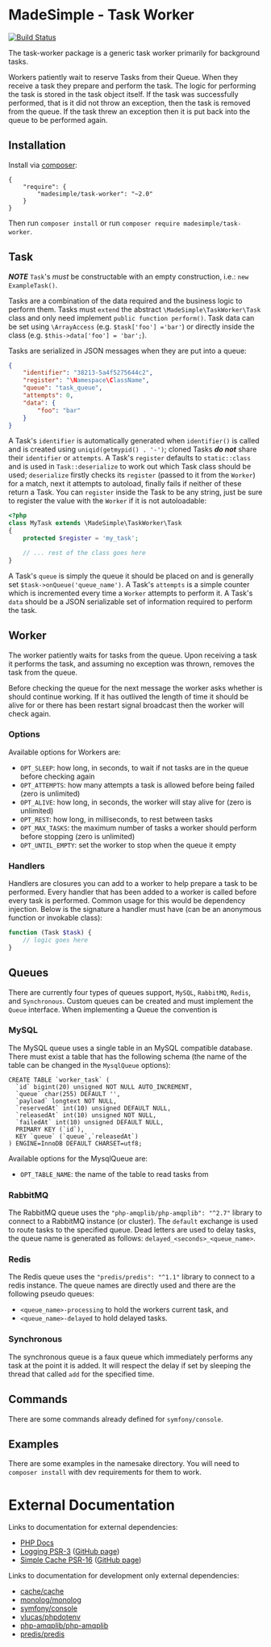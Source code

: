 # MadeSimple - Task Worker
[![Build Status](https://travis-ci.org/pdscopes/task-worker.svg?branch=master)](https://travis-ci.org/pdscopes/task-worker)

The task-worker package is a generic task worker primarily for background tasks.

Workers patiently wait to reserve Tasks from their Queue. When they receive a
task they prepare and perform the task. The logic for performing the task is
stored in the task object itself. If the task was successfully performed, that
is it did not throw an exception, then the task is removed from the queue.
If the task threw an exception then it is put back into the queue to be performed
again.

## Installation
Install via [composer](https://getcomposer.org/):
```
{
    "require": {
        "madesimple/task-worker": "~2.0"
    }
}
```
Then run `composer install` or run `composer require madesimple/task-worker`.

## Task
***NOTE*** `Task`'s _must_ be constructable with an empty construction, i.e.: `new ExampleTask()`.

Tasks are a combination of the data required and the business logic to perform them.
Tasks must `extend` the abstract `\MadeSimple\TaskWorker\Task` class and only need implement `public function perform()`.
Task data can be set using `\ArrayAccess` (e.g. `$task['foo'] ='bar'`) or directly inside the class (e.g. `$this->data['foo'] = 'bar';`).

Tasks are serialized in JSON messages when they are put into a queue:
```json
{
    "identifier": "38213-5a4f5275644c2",
    "register": "\Namespace\ClassName",
    "queue": "task_queue",
    "attempts": 0,
    "data": {
        "foo": "bar"
    }
}
```

A Task's `identifier` is automatically generated when `identifier()` is called and is created using `uniqid(getmypid() . '-')`; cloned Tasks ***do not*** share their `identifier` or `attempts`.
A Task's `register` defaults to `static::class` and is used in `Task::deserialize` to work out which Task class should be used; `deserialize` firstly checks its `register` (passed to it from the `Worker`) for a match, next it attempts to autoload, finally fails if neither of these return a Task.
You can `register` inside the Task to be any string, just be sure to register the value with the `Worker` if it is not autoloadable:
```php
<?php
class MyTask extends \MadeSimple\TaskWorker\Task
{
    protected $register = 'my_task';

    // ... rest of the class goes here
}
```
A Task's `queue` is simply the queue it should be placed on and is generally set `$task->onQueue('queue_name')`.
A Task's `attempts` is a simple counter which is incremented every time a `Worker` attempts to perform it.
A Task's `data` should be a JSON serializable set of information required to perform the task.

## Worker
The worker patiently waits for tasks from the queue. Upon receiving a task it
performs the task, and assuming no exception was thrown, removes the task from
the queue.

Before checking the queue for the next message the worker asks whether is should
continue working. If it has outlived the length of time it should be alive for
or there has been restart signal broadcast then the worker will check again.

### Options
Available options for Workers are:
* `OPT_SLEEP`: how long, in seconds, to wait if not tasks are in the queue before checking again
* `OPT_ATTEMPTS`: how many attempts a task is allowed before being failed (zero is unlimited)
* `OPT_ALIVE`: how long, in seconds, the worker will stay alive for (zero is unlimited)
* `OPT_REST`: how long, in milliseconds, to rest between tasks
* `OPT_MAX_TASKS`: the maximum number of tasks a worker should perform before stopping (zero is unlimited)
* `OPT_UNTIL_EMPTY`: set the worker to stop when the queue it empty

### Handlers
Handlers are closures you can add to a worker to help prepare a task to be performed.
Every handler that has been added to a worker is called before every task is performed.
Common usage for this would be dependency injection. Below is the signature a handler
must have (can be an anonymous function or invokable class):
```php
function (Task $task) {
    // logic goes here
}
```

## Queues
There are currently four types of queues support, `MySQL`, `RabbitMQ`, `Redis`, and `Synchronous`.
Custom queues can be created and must implement the `Queue` interface. When implementing a Queue the convention is

### MySQL
The MySQL queue uses a single table in an MySQL compatible database.
There must exist a table that has the following schema (the name of the table can
be changed in the `MysqlQueue` options):
```mysql
CREATE TABLE `worker_task` (
  `id` bigint(20) unsigned NOT NULL AUTO_INCREMENT,
  `queue` char(255) DEFAULT '',
  `payload` longtext NOT NULL,
  `reservedAt` int(10) unsigned DEFAULT NULL,
  `releasedAt` int(10) unsigned NOT NULL,
  `failedAt` int(10) unsigned DEFAULT NULL,
  PRIMARY KEY (`id`),
  KEY `queue` (`queue`,`releasedAt`)
) ENGINE=InnoDB DEFAULT CHARSET=utf8;
```

Available options for the MysqlQueue are:
* `OPT_TABLE_NAME`: the name of the table to read tasks from

### RabbitMQ
The RabbitMQ queue uses the `"php-amqplib/php-amqplib": "^2.7"` library to connect to a RabbitMQ instance (or cluster).
The `default` exchange is used to route tasks to the specified queue.
Dead letters are used to delay tasks, the queue name is generated as follows: `delayed_<seconds>_<queue_name>`.

### Redis
The Redis queue uses the `"predis/predis": "^1.1"` library to connect to a redis instance.
The queue names are directly used and there are the following pseudo queues:
* `<queue_name>-processing` to hold the workers current task, and
* `<queue_name>-delayed` to hold delayed tasks.


### Synchronous
The synchronous queue is a faux queue which immediately performs any task at the point it is added.
It will respect the delay if set by sleeping the thread that called `add` for the specified time.

## Commands
There are some commands already defined for `symfony/console`.

## Examples
There are some examples in the namesake directory. You will need to `composer install`
with dev requirements for them to work.

# External Documentation
Links to documentation for external dependencies:
* [PHP Docs](http://php.net/)
* [Logging PSR-3](http://www.php-fig.org/psr/psr-3/) ([GitHub page](https://github.com/php-fig/log))
* [Simple Cache PSR-16](http://www.php-fig.org/psr/psr-16/) ([GitHub page](https://github.com/php-fig/simple-cache))

Links to documentation for development only external dependencies:
* [cache/cache](http://www.php-cache.com/en/latest/)
* [monolog/monolog](https://github.com/Seldaek/monolog)
* [symfony/console](http://symfony.com/doc/current/components/console.html)
* [vlucas/phpdotenv](https://github.com/vlucas/phpdotenv)
* [php-amqplib/php-amqplib](https://github.com/php-amqplib/php-amqplib)
* [predis/predis](https://github.com/nrk/predis)
